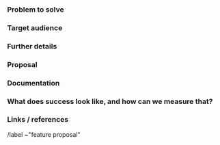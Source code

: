 ### Problem to solve

<!-- What problem do we solve? -->

### Target audience

<!-- For whom are we doing this? Include either a persona from https://design.gitlab.com/getting-started/personas
or define a specific company role. e.a. "Release Manager" or "Security Analyst" -->

### Further details

<!-- Include use cases, benefits, and/or goals (contributes to our vision?) -->

### Proposal

<!-- How are we going to solve the problem? -->

### Documentation

<!--
* What doc pages need to be created or updated across user, admin, and API docs?
* What concepts, procedures, or information is needed in each area? Is there an 'old way' to deprecate in docs?

Product managers:
* By the kickoff, finalize the answers to the bullets above, and:
  * If applicable, specify new or updated feature name(s), description(s), benefits,
    and use cases, which may all be used in the documentation or features.yml.
  * Specify which use cases or scenarios would benefit from a set of instructions
    or a guide unique to that use case. -->

### What does success look like, and how can we measure that?

<!-- If no way to measure success, link to an issue that will implement a way to measure this -->

### Links / references

/label ~"feature proposal"
